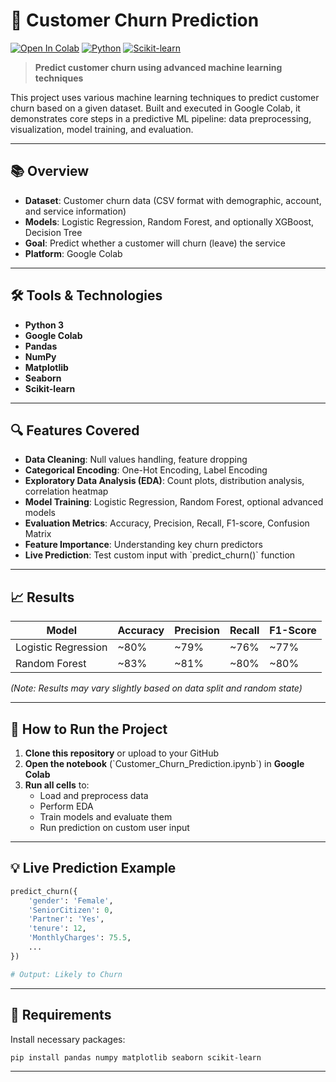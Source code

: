 # 🔄 Customer Churn Prediction

[![Open In Colab](https://colab.research.google.com/assets/colab-badge.svg)](https://colab.research.google.com/drive/1XKQVDGFJ20mfl92E6NqzdySyigL2Tb43)
[![Python](https://img.shields.io/badge/Python-3.7+-blue.svg)](https://www.python.org/downloads/)
[![Scikit-learn](https://img.shields.io/badge/Scikit--learn-Latest-orange.svg)](https://scikit-learn.org/)

> **Predict customer churn using advanced machine learning techniques**

This project uses various machine learning techniques to predict customer churn based on a given dataset. Built and executed in Google Colab, it demonstrates core steps in a predictive ML pipeline: data preprocessing, visualization, model training, and evaluation.

---

## 📚 Overview

- **Dataset**: Customer churn data (CSV format with demographic, account, and service information)
- **Models**: Logistic Regression, Random Forest, and optionally XGBoost, Decision Tree
- **Goal**: Predict whether a customer will churn (leave) the service
- **Platform**: Google Colab

---

## 🛠️ Tools & Technologies

- **Python 3**
- **Google Colab**
- **Pandas**
- **NumPy**
- **Matplotlib**
- **Seaborn**
- **Scikit-learn**

---

## 🔍 Features Covered

- **Data Cleaning**: Null values handling, feature dropping
- **Categorical Encoding**: One-Hot Encoding, Label Encoding
- **Exploratory Data Analysis (EDA)**: Count plots, distribution analysis, correlation heatmap
- **Model Training**: Logistic Regression, Random Forest, optional advanced models
- **Evaluation Metrics**: Accuracy, Precision, Recall, F1-score, Confusion Matrix
- **Feature Importance**: Understanding key churn predictors
- **Live Prediction**: Test custom input with \`predict_churn()\` function

---

## 📈 Results

| Model                | Accuracy | Precision | Recall | F1-Score |
|----------------------|----------|-----------|--------|----------|
| Logistic Regression  | ~80%     | ~79%      | ~76%   | ~77%     |
| Random Forest        | ~83%     | ~81%      | ~80%   | ~80%     |

*(Note: Results may vary slightly based on data split and random state)*

---

## 🚀 How to Run the Project

1. **Clone this repository** or upload to your GitHub
2. **Open the notebook** (\`Customer_Churn_Prediction.ipynb\`) in **Google Colab**
3. **Run all cells** to:
   - Load and preprocess data
   - Perform EDA
   - Train models and evaluate them
   - Run prediction on custom user input

---

## 💡 Live Prediction Example

```python
predict_churn({
    'gender': 'Female',
    'SeniorCitizen': 0,
    'Partner': 'Yes',
    'tenure': 12,
    'MonthlyCharges': 75.5,
    ...
})

# Output: Likely to Churn
```
---

## 🔧 Requirements

Install necessary packages:

```bash
pip install pandas numpy matplotlib seaborn scikit-learn
```

---

